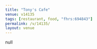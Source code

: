 ```yaml
---
title: "Tony's Cafe"
venue: v14135
tags: [restaurant, food, "fhrs:694843"]
permalink: /v/14135/
layout: venue
---
```

null